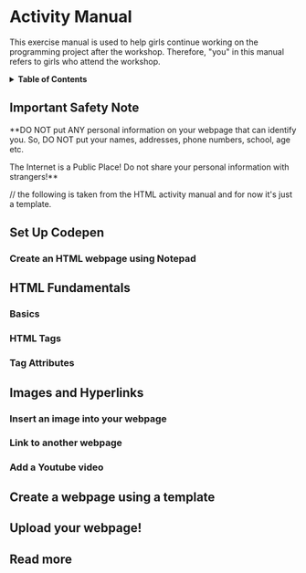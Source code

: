 # Activity Manual

This exercise manual is used to help girls continue working on the programming project after the workshop. Therefore, "you" in this manual refers to girls who attend the workshop.

<details>
<summary><strong>Table of Contents</strong></summary>

- [Important Safety Note](#important-safety-note)
- [Set Up Codepen](#set-up-codepen)
	- [Create an HTML webpage using Notepad](#create-an-html-webpage-using-notepad)
- [HTML Fundamentals](#html-fundamentals)
	- [Basics](#basics)
	- [HTML Tags](#html-tags)
	- [Tag Attributes](#tag-attributes)
- [Images and Hyperlinks](#images-and-hyperlinks)
	- [Insert an image into your webpage](#insert-an-image-into-your-webpage)
	- [Link to another webpage](#link-to-another-webpage)
	- [Add a Youtube video](#add-a-youtube-video)
- [Create a webpage using a template](#create-a-webpage-using-a-template)
- [Upload your webpage!](#upload-your-webpage)
- [Read more](#read-more)

</details>

## Important Safety Note

**DO NOT put ANY personal information on your webpage that can identify you. So, DO NOT put your names, addresses, phone numbers, school, age etc.

The Internet is a Public Place! Do not share your personal information with strangers!**

// the following is taken from the HTML activity manual and for now it's just a template.

## Set Up Codepen

### Create an HTML webpage using Notepad

## HTML Fundamentals

### Basics

### HTML Tags

### Tag Attributes

## Images and Hyperlinks

### Insert an image into your webpage

### Link to another webpage

### Add a Youtube video

## Create a webpage using a template

## Upload your webpage!

## Read more
